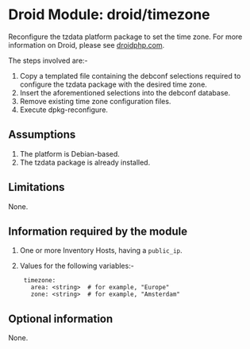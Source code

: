 # Droid Module: droid/timezone

Reconfigure the tzdata platform package to set the time zone. For more
information on Droid, please see [droidphp.com](http://droidphp.com).

The steps involved are:-

1. Copy a templated file containing the debconf selections required to
   configure the tzdata package with the desired time zone.
2. Insert the aforementioned selections into the debconf database.
3. Remove existing time zone configuration files.
4. Execute dpkg-reconfigure.


## Assumptions

1. The platform is Debian-based.
2. The tzdata package is already installed.


## Limitations

None.


## Information required by the module

1. One or more Inventory Hosts, having a `public_ip`.
2. Values for the following variables:-

        timezone:
          area: <string>  # for example, "Europe"
          zone: <string>  # for example, "Amsterdam"


## Optional information

None.

